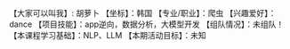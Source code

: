【大家可以叫我】: 胡萝卜
【坐标】：韩国
【专业/职业】：爬虫
【兴趣爱好】： dance
【项目技能】：app逆向，数据分析，大模型开发
【组队情况】：未组队！
【本课程学习基础】：NLP、LLM
【本期活动目标】：未知
